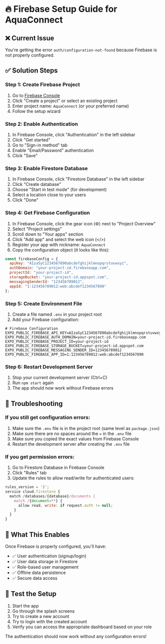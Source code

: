 # 🔥 Firebase Setup Guide for AquaConnect

## ❌ Current Issue
You're getting the error `auth/configuration-not-found` because Firebase is not properly configured.

## ✅ Solution Steps

### Step 1: Create Firebase Project
1. Go to [Firebase Console](https://console.firebase.google.com/)
2. Click "Create a project" or select an existing project
3. Enter project name: `AquaConnect` (or your preferred name)
4. Follow the setup wizard

### Step 2: Enable Authentication
1. In Firebase Console, click "Authentication" in the left sidebar
2. Click "Get started"
3. Go to "Sign-in method" tab
4. Enable "Email/Password" authentication
5. Click "Save"

### Step 3: Enable Firestore Database
1. In Firebase Console, click "Firestore Database" in the left sidebar
2. Click "Create database"
3. Choose "Start in test mode" (for development)
4. Select a location close to your users
5. Click "Done"

### Step 4: Get Firebase Configuration
1. In Firebase Console, click the gear icon (⚙️) next to "Project Overview"
2. Select "Project settings"
3. Scroll down to "Your apps" section
4. Click "Add app" and select the web icon (</>)
5. Register your app with nickname: `AquaConnect`
6. Copy the configuration object (it looks like this):

```javascript
const firebaseConfig = {
  apiKey: "AIzaSyC1234567890abcdefghijklmnopqrstuvwxyz",
  authDomain: "your-project-id.firebaseapp.com",
  projectId: "your-project-id",
  storageBucket: "your-project-id.appspot.com",
  messagingSenderId: "123456789012",
  appId: "1:123456789012:web:abcdef1234567890"
};
```

### Step 5: Create Environment File
1. Create a file named `.env` in your project root
2. Add your Firebase configuration:

```env
# Firebase Configuration
EXPO_PUBLIC_FIREBASE_API_KEY=AIzaSyC1234567890abcdefghijklmnopqrstuvwxyz
EXPO_PUBLIC_FIREBASE_AUTH_DOMAIN=your-project-id.firebaseapp.com
EXPO_PUBLIC_FIREBASE_PROJECT_ID=your-project-id
EXPO_PUBLIC_FIREBASE_STORAGE_BUCKET=your-project-id.appspot.com
EXPO_PUBLIC_FIREBASE_MESSAGING_SENDER_ID=123456789012
EXPO_PUBLIC_FIREBASE_APP_ID=1:123456789012:web:abcdef1234567890
```

### Step 6: Restart Development Server
1. Stop your current development server (Ctrl+C)
2. Run `npm start` again
3. The app should now work without Firebase errors

## 🔧 Troubleshooting

### If you still get configuration errors:
1. Make sure the `.env` file is in the project root (same level as `package.json`)
2. Make sure there are no spaces around the `=` in the `.env` file
3. Make sure you copied the exact values from Firebase Console
4. Restart the development server after creating the `.env` file

### If you get permission errors:
1. Go to Firestore Database in Firebase Console
2. Click "Rules" tab
3. Update the rules to allow read/write for authenticated users:

```javascript
rules_version = '2';
service cloud.firestore {
  match /databases/{database}/documents {
    match /{document=**} {
      allow read, write: if request.auth != null;
    }
  }
}
```

## 🎯 What This Enables

Once Firebase is properly configured, you'll have:
- ✅ User authentication (signup/login)
- ✅ User data storage in Firestore
- ✅ Role-based user management
- ✅ Offline data persistence
- ✅ Secure data access

## 📱 Test the Setup

1. Start the app
2. Go through the splash screens
3. Try to create a new account
4. Try to login with the created account
5. Verify you can access the appropriate dashboard based on your role

The authentication should now work without any configuration errors!
